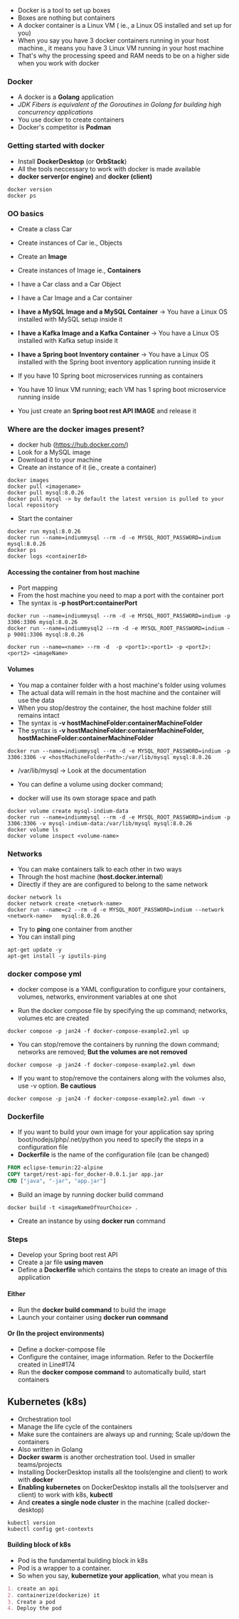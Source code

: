 * Docker is a tool to set up boxes
* Boxes are nothing but containers
* A docker container is a Linux VM ( ie., a Linux OS installed and set up for you)
* When you say you have 3 docker containers running in your host machine., it means you have 3 Linux VM running in your host machine
* That's why the processing speed and RAM needs to be on a higher side when you work with docker

### Docker 

* A docker is a **Golang** application
* *JDK Fibers is equivalent of the Goroutines in Golang for building high concurrency applications*
* You use docker to create containers
* Docker's competitor is **Podman**

### Getting started with docker

* Install **DockerDesktop** (or **OrbStack**)
* All the tools neccessary to work with docker is made available
* **docker server(or engine)** and **docker (client)**

```
docker version
docker ps
```

### OO basics

* Create a class Car
* Create instances of Car ie., Objects

* Create an **Image**
* Create instances of Image ie., **Containers**

* I have a Car class and a Car Object
* I have a Car Image and a Car container

* **I have a MySQL Image and a MySQL Container** -> You have a Linux OS installed with MySQL setup inside it
* **I have a Kafka Image and a Kafka Container** -> You have a Linux OS installed with Kafka setup inside it
* **I have a Spring boot Inventory container** -> You have a Linux OS installed with the Spring boot inventory application running inside it
* If you have 10 Spring boot microservices running as containers
* You have 10 linux VM running; each VM has 1 spring boot microservice running inside
* You just create an **Spring boot rest API IMAGE** and release it


### Where are the docker images present?

* docker hub (https://hub.docker.com/)
* Look for a MySQL image
* Download it to your machine
* Create an instance of it (ie., create a container)

```
docker images
docker pull <imagename>
docker pull mysql:8.0.26
docker pull mysql -> by default the latest version is pulled to your local repository
```

* Start the container

```
docker run mysql:8.0.26
docker run --name=indiummysql --rm -d -e MYSQL_ROOT_PASSWORD=indium mysql:8.0.26
docker ps
docker logs <containerId>
```

#### Accessing the container from host machine

* Port mapping
* From the host machine you need to map a port with the container port
* The syntax is **-p hostPort:containerPort**

```
docker run --name=indiummysql --rm -d -e MYSQL_ROOT_PASSWORD=indium -p 3306:3306 mysql:8.0.26
docker run --name=indiummysql2 --rm -d -e MYSQL_ROOT_PASSWORD=indium -p 9001:3306 mysql:8.0.26
```

```
docker run --name=<name> --rm -d  -p <port1>:<port1> -p <port2>:<port2> <imageName>
```

#### Volumes

* You map a container folder with a host machine's folder using volumes
* The actual data will remain in the host machine and the container will use the data
* When you stop/destroy the container, the host machine folder still remains intact
* The syntax is **-v hostMachineFolder:containerMachineFolder**
* The syntax is **-v hostMachineFolder:containerMachineFolder, hostMachineFolder:containerMachineFolder**
 
```
docker run --name=indiummysql --rm -d -e MYSQL_ROOT_PASSWORD=indium -p 3306:3306 -v <hostMachineFolderPath>:/var/lib/mysql mysql:8.0.26
```

* /var/lib/mysql -> Look at the documentation


* You can define a volume using docker command;
* docker will use its own storage space and path

```
docker volume create mysql-indium-data
docker run --name=indiummysql --rm -d -e MYSQL_ROOT_PASSWORD=indium -p 3306:3306 -v mysql-indium-data:/var/lib/mysql mysql:8.0.26
docker volume ls
docker volume inspect <volume-name>
```


### Networks

* You can make containers talk to each other in two ways
* Through the host machine (**host.docker.internal**)
* Directly if they are are configured to belong to the same network


```
docker network ls
docker network create <network-name>
docker run --name=c2 --rm -d -e MYSQL_ROOT_PASSWORD=indium --network <network-name>   mysql:8.0.26
```			

* Try to **ping** one container from another
* You can install ping
```
apt-get update -y
apt-get install -y iputils-ping
```

### docker compose yml

* docker compose is a YAML configuration to configure your containers, volumes, networks, environment variables at one shot

* Run the docker compose file by specifying the up command; networks, volumes etc are created

```
docker compose -p jan24 -f docker-compose-example2.yml up
```

* You can stop/remove the containers by running the down command; networks are removed; **But the volumes are not removed**

```
docker compose -p jan24 -f docker-compose-example2.yml down
```

* If you want to stop/remove the containers along with the volumes also, use -v option. **Be cautious**

```
docker compose -p jan24 -f docker-compose-example2.yml down -v
```

### Dockerfile

* If you want to build your own image for your application say spring boot/nodejs/php/.net/python you need to specify the steps in a configuration file
* **Dockerfile** is the name of the configuration file (can be changed)

```Dockerfile
FROM eclipse-temurin:22-alpine
COPY target/rest-api-for_docker-0.0.1.jar app.jar
CMD ["java", "-jar", "app.jar"]
```

* Build an image by running docker build command

```
docker build -t <imageNameOfYourChoice> .
```

* Create an instance by using **docker run** command


### Steps

* Develop your Spring boot rest API
* Create a jar file **using maven** 
* Define a **Dockerfile** which contains the steps to create an image of this application

#### Either 

* Run the **docker build command** to build the image
* Launch your container using **docker run command**


#### Or (In the project environments)

* Define a docker-compose file 
* Configure the container, image information. Refer to the Dockerfile created in Line#174
* Run the **docker compose command** to automatically build, start containers 


## Kubernetes (k8s)

* Orchestration tool
* Manage the life cycle of the containers
* Make sure the containers are always up and running; Scale up/down the containers
* Also written in Golang
* **Docker swarm** is another orchestration tool. Used in smaller teams/projects
* Installing DockerDesktop installs all the tools(engine and client) to work with **docker**
* **Enabling kubernetes** on DockerDesktop installs all the tools(server and client) to work with k8s, **kubectl**
* And **creates a single node cluster** in the machine (called docker-desktop)

```
kubectl version
kubectl config get-contexts
```

#### Building block of k8s


* Pod is the fundamental building block in k8s
* Pod is a wrapper to a container.
* So when you say, **kubernetize your application**, what you mean is 

```markdown
1. create an api
2. containerize(dockerize) it
3. Create a pod
4. Deploy the pod
```















